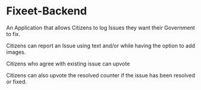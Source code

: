 # Fixeet-Backend

An Application that allows Citizens to log Issues they want their Government to fix.

Citizens can report an Issue using text and/or while having the option to add images.

Citizens who agree with existing issue can upvote

Citizens can also upvote the resolved counter if the issue has been resolved or fixed.
